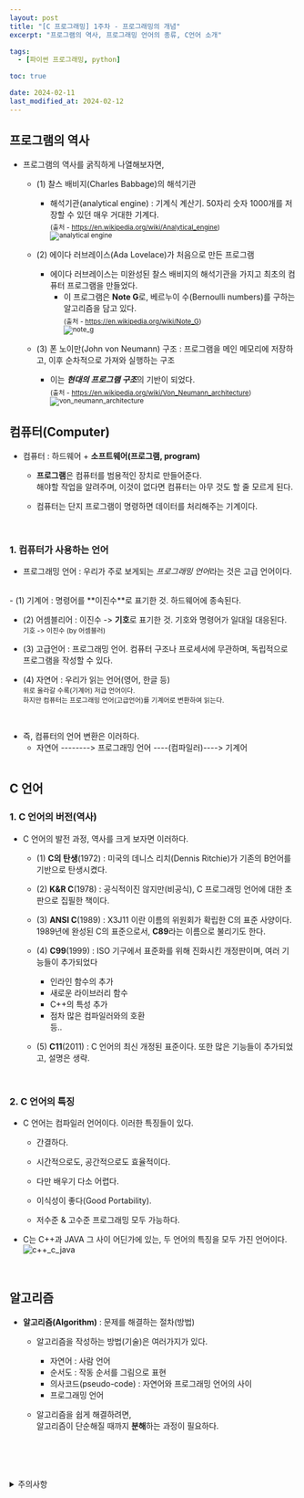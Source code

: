 ```yaml
---
layout: post
title: "[C 프로그래밍] 1주차 - 프로그래밍의 개념"
excerpt: "프로그램의 역사, 프로그래밍 언어의 종류, C언어 소개"

tags:
  - [파이썬 프로그래밍, python]

toc: true

date: 2024-02-11
last_modified_at: 2024-02-12
---
```

## 프로그램의 역사
- 프로그램의 역사를 굵직하게 나열해보자면,
  - (1) 찰스 배비지(Charles Babbage)의 해석기관
    - 해석기관(analytical engine) : 기계식 계산기. 50자리 숫자 1000개를 저장할 수 있던 매우 거대한 기계다.  
    <sub> (출처 - <https://en.wikipedia.org/wiki/Analytical_engine>)  
    ![analytical engine][def]  
    
  - (2) 에이다 러브레이스(Ada Lovelace)가 처음으로 만든 프로그램
    - 에이다 러브레이스는 미완성된 찰스 배비지의 해석기관을 가지고 최초의 컴퓨터 프로그램을 만들었다.
      - 이 프로그램은 **Note G**로, 베르누이 수(Bernoulli numbers)를 구하는 알고리즘을 담고 있다.  
      <sub> (출처 - https://en.wikipedia.org/wiki/Note_G)  
      ![note_g][def2]  

  - (3) 폰 노이만(John von Neumann) 구조 : 프로그램을 메인 메모리에 저장하고, 이후 순차적으로 가져와 실행하는 구조
    - 이는 ***현대의 프로그램 구조***의 기반이 되었다.  
    <sub> (출처 - https://en.wikipedia.org/wiki/Von_Neumann_architecture)  
    ![von_neumann_architecture][def3]
    

## 컴퓨터(Computer)
- 컴퓨터 : 하드웨어 + **소프트웨어(프로그램, program)**  

  - **프로그램**은 컴퓨터를 범용적인 장치로 만들어준다.  
  해야할 작업을 알려주며, 이것이 없다면 컴퓨터는 아무 것도 할 줄 모르게 된다.  

  - 컴퓨터는 단지 프로그램이 명령하면 데이터를 처리해주는 기계이다.  
  <br>

### 1. 컴퓨터가 사용하는 언어
- 프로그래밍 언어 : 우리가 주로 보게되는 *프로그래밍 언어*라는 것은 고급 언어이다.  
<br>
  - (1) 기계어 : 명령어를 **이진수**로 표기한 것. 하드웨어에 종속된다.  
  
  - (2) 어셈블리어 : 이진수 -> **기호**로 표기한 것. 기호와 명령어가 일대일 대응된다.  
  <sup> 기호 -> 이진수 (by 어셈블러)  

  - (3) 고급언어 : 프로그래밍 언어. 컴퓨터 구조나 프로세서에 무관하며, 독립적으로 프로그램을 작성할 수 있다.  

  - (4) 자연어 : 우리가 읽는 언어(영어, 한글 등)  
  <sub> 위로 올라갈 수록(기계어) 저급 언어이다.  
  하지만 컴퓨터는 프로그래밍 언어(고급언어)를 기계어로 변환하여 읽는다.  
  <br>

- 즉, 컴퓨터의 언어 변환은 이러하다.
  - 자연어 --------> 프로그래밍 언어 ----(컴파일러)----> 기계어  
  <br>

## C 언어
### 1. C 언어의 버전(역사)
- C 언어의 발전 과정, 역사를 크게 보자면 이러하다.  

  - (1) **C의 탄생**(1972) : 미국의 데니스 리치(Dennis Ritchie)가 기존의 B언어를 기반으로 탄생시켰다.  

  - (2) **K&R C**(1978) : 공식적이진 않지만(비공식), C 프로그래밍 언어에 대한 초판으로 집필한 책이다.  

  - (3) **ANSI C**(1989) : X3J11 이란 이름의 위원회가 확립한 C의 표준 사양이다. 1989년에 완성된 C의 표준으로서, **C89**라는 이름으로 불리기도 한다.  

  - (4) **C99**(1999) : ISO 기구에서 표준화를 위해 진화시킨 개정판이며, 여러 기능들이 추가되었다
    - 인라인 함수의 추가
    - 새로운 라이브러리 함수
    - C++의 특성 추가
    - 점차 많은 컴파일러와의 호환  
    등..  

  - (5) **C11**(2011) : C 언어의 최신 개정된 표준이다. 또한 많은 기능들이 추가되었고, 설명은 생략.  
  <br>

### 2. C 언어의 특징
- C 언어는 컴파일러 언어이다. 이러한 특징들이 있다.  

  - 간결하다.  

  - 시간적으로도, 공간적으로도 효율적이다.  

  - 다만 배우기 다소 어렵다.  

  - 이식성이 좋다(Good Portability).  

  - 저수준 & 고수준 프로그래밍 모두 가능하다.  

- C는 C++과 JAVA 그 사이 어딘가에 있는, 두 언어의 특징을 모두 가진 언어이다.  
![c++_c_java](https://i.imgur.com/zTAAnSa.png)  
<br>

## 알고리즘
- **알고리즘(Algorithm)** : 문제를 해결하는 절차(방법)  

  - 알고리즘을 작성하는 방법(기술)은 여러가지가 있다.
    
    - 자연어 : 사람 언어
    - 순서도 : 작동 순서를 그림으로 표현
    - 의사코드(pseudo-code) : 자연어와 프로그래밍 언어의 사이
    - 프로그래밍 언어  

  - 알고리즘을 쉽게 해결하려면,  
  알고리즘이 단순해질 때까지 **분해**하는 과정이 필요하다.

<br>
<br>
<br>
<br>
<details>
<summary>주의사항</summary>
<div markdown="1">
이 포스팅은 강원대학교 최미정 교수님의 C 프로그래밍 수업을 들으며 내용을 정리 한 것입니다.  
수업 내용에 대한 저작권은 교수님께 있으니,  
다른 곳으로의 무분별한 내용 복사를 자제해 주세요.
</div>
</details>

[def]: https://upload.wikimedia.org/wikipedia/commons/thumb/c/cc/Babbages_Analytical_Engine%2C_1834-1871._%289660574685%29.jpg/220px-Babbages_Analytical_Engine%2C_1834-1871._%289660574685%29.jpg
[def2]: https://upload.wikimedia.org/wikipedia/commons/thumb/c/cf/Diagram_for_the_computation_of_Bernoulli_numbers.jpg/1024px-Diagram_for_the_computation_of_Bernoulli_numbers.jpg
[def3]: https://upload.wikimedia.org/wikipedia/commons/thumb/e/e5/Von_Neumann_Architecture.svg/300px-Von_Neumann_Architecture.svg.png